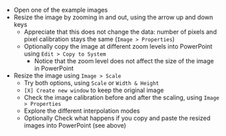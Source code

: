 - Open one of the example images 
- Resize the image by zooming in and out, using the arrow up and down keys
  - Appreciate that this does not change the data: number of pixels and pixel calibration stays the same (`Image > Properties`)
  - Optionally copy the image at different zoom levels into PowerPoint using `Edit > Copy to System`
    - Notice that the zoom level does not affect the size of the image in PowerPoint
- Resize the image using `Image > Scale`
  - Try both options, using `Scale` or `Width & Height`
  - `[X] Create new window` to keep the original image
  - Check the image calibration before and after the scaling, using `Image > Properties`
  - Explore the different interpolation modes
  - Optionally Check what happens if you copy and paste the resized images into PowerPoint (see above)
